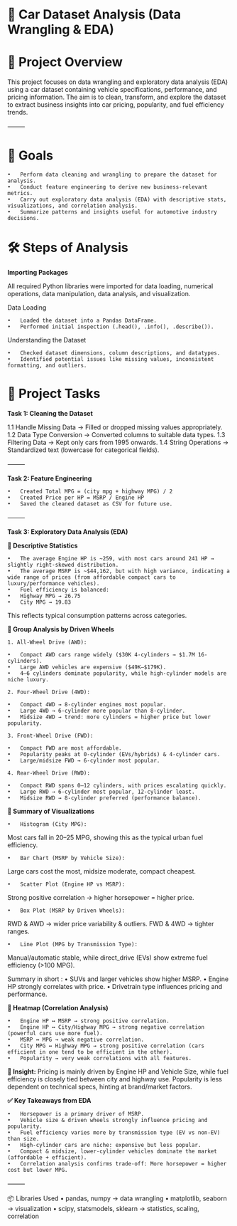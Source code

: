 # 🚗 Car Dataset Analysis (Data Wrangling & EDA)

# 📌 Project Overview

This project focuses on data wrangling and exploratory data analysis (EDA) using a car dataset containing vehicle specifications, performance, and pricing information.
The aim is to clean, transform, and explore the dataset to extract business insights into car pricing, popularity, and fuel efficiency trends.

⸻

# 🎯 Goals
	•	Perform data cleaning and wrangling to prepare the dataset for analysis.
	•	Conduct feature engineering to derive new business-relevant metrics.
	•	Carry out exploratory data analysis (EDA) with descriptive stats, visualizations, and correlation analysis.
	•	Summarize patterns and insights useful for automotive industry decisions.

# 🛠️ Steps of Analysis

**Importing Packages**

All required Python libraries were imported for data loading, numerical operations, data manipulation, data analysis, and visualization.

Data Loading

	•	Loaded the dataset into a Pandas DataFrame.
	•	Performed initial inspection (.head(), .info(), .describe()).

Understanding the Dataset

	•	Checked dataset dimensions, column descriptions, and datatypes.
	•	Identified potential issues like missing values, inconsistent formatting, and outliers.

 # 🔹 Project Tasks

**Task 1: Cleaning the Dataset**

1.1 Handle Missing Data → Filled or dropped missing values appropriately.
1.2 Data Type Conversion → Converted columns to suitable data types.
1.3 Filtering Data → Kept only cars from 1995 onwards.
1.4 String Operations → Standardized text (lowercase for categorical fields).

⸻

**Task 2: Feature Engineering**

	•	Created Total MPG = (city mpg + highway MPG) / 2
	•	Created Price per HP = MSRP / Engine HP
	•	Saved the cleaned dataset as CSV for future use.

⸻

**Task 3: Exploratory Data Analysis (EDA)**

**🔹 Descriptive Statistics**

	•	The average Engine HP is ~259, with most cars around 241 HP → slightly right-skewed distribution.
	•	The average MSRP is ~$44,162, but with high variance, indicating a wide range of prices (from affordable compact cars to luxury/performance vehicles).
	•	Fuel efficiency is balanced:
	•	Highway MPG → 26.75
	•	City MPG → 19.83
This reflects typical consumption patterns across categories.

**🔹 Group Analysis by Driven Wheels**

	1. All-Wheel Drive (AWD):
 
	•	Compact AWD cars range widely ($30K 4-cylinders → $1.7M 16-cylinders).
	•	Large AWD vehicles are expensive ($49K–$179K).
	•	4–6 cylinders dominate popularity, while high-cylinder models are niche luxury.
 
	2. Four-Wheel Drive (4WD):
 
	•	Compact 4WD → 8-cylinder engines most popular.
	•	Large 4WD → 6-cylinder more popular than 8-cylinder.
	•	Midsize 4WD → trend: more cylinders = higher price but lower popularity.
 
	3. Front-Wheel Drive (FWD):
 
	•	Compact FWD are most affordable.
	•	Popularity peaks at 0-cylinder (EVs/hybrids) & 4-cylinder cars.
	•	Large/midsize FWD → 6-cylinder most popular.
 
	4. Rear-Wheel Drive (RWD):
 
	•	Compact RWD spans 0–12 cylinders, with prices escalating quickly.
	•	Large RWD → 6-cylinder most popular, 12-cylinder least.
	•	Midsize RWD → 8-cylinder preferred (performance balance).

**🔹 Summary of Visualizations**

	•	Histogram (City MPG):
 
Most cars fall in 20–25 MPG, showing this as the typical urban fuel efficiency.

	•	Bar Chart (MSRP by Vehicle Size):
 
Large cars cost the most, midsize moderate, compact cheapest.

	•	Scatter Plot (Engine HP vs MSRP):
 
Strong positive correlation → higher horsepower = higher price.

	•	Box Plot (MSRP by Driven Wheels):
 
RWD & AWD → wider price variability & outliers.
FWD & 4WD → tighter ranges.

	•	Line Plot (MPG by Transmission Type):
 
Manual/automatic stable, while direct_drive (EVs) show extreme fuel efficiency (>100 MPG).

Summary in short :
	•	SUVs and larger vehicles show higher MSRP.
	•	Engine HP strongly correlates with price.
	•	Drivetrain type influences pricing and performance.

**🔹 Heatmap (Correlation Analysis)**

	•	Engine HP ↔ MSRP → strong positive correlation.
	•	Engine HP ↔ City/Highway MPG → strong negative correlation (powerful cars use more fuel).
	•	MSRP ↔ MPG → weak negative correlation.
	•	City MPG ↔ Highway MPG → strong positive correlation (cars efficient in one tend to be efficient in the other).
	•	Popularity → very weak correlations with all features.

**📌 Insight:** Pricing is mainly driven by Engine HP and Vehicle Size, while fuel efficiency is closely tied between city and highway use. Popularity is less dependent on technical specs, hinting at brand/market factors.

**✅ Key Takeaways from EDA**

	•	Horsepower is a primary driver of MSRP.
	•	Vehicle size & driven wheels strongly influence pricing and popularity.
	•	Fuel efficiency varies more by transmission type (EV vs non-EV) than size.
	•	High-cylinder cars are niche: expensive but less popular.
	•	Compact & midsize, lower-cylinder vehicles dominate the market (affordable + efficient).
	•	Correlation analysis confirms trade-off: More horsepower = higher cost but lower MPG.

⸻

📦 Libraries Used
	•	pandas, numpy → data wrangling
	•	matplotlib, seaborn → visualization
	•	scipy, statsmodels, sklearn → statistics, scaling, correlation

